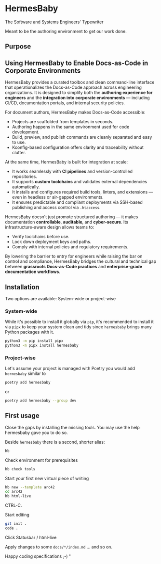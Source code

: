 # HermesBaby

The Software and Systems Engineers' Typewriter

Meant to be the authoring environment to get our work done.

## Purpose

## Using HermesBaby to Enable Docs-as-Code in Corporate Environments

HermesBaby provides a curated toolbox and clean command-line interface that operationalizes the Docs-as-Code approach across engineering organizations. It is designed to simplify both the **authoring experience for engineers** and the **integration into corporate environments** — including CI/CD, documentation portals, and internal security policies.

For document authors, HermesBaby makes Docs-as-Code accessible:

- Projects are scaffolded from templates in seconds.
- Authoring happens in the same environment used for code development.
- Build, preview, and publish commands are cleanly separated and easy to use.
- Kconfig-based configuration offers clarity and traceability without clutter.

At the same time, HermesBaby is built for integration at scale:

- It works seamlessly with **CI pipelines** and version-controlled repositories.
- It supports **custom toolchains** and validates external dependencies automatically.
- It installs and configures required build tools, linters, and extensions — even in headless or air-gapped environments.
- It ensures predictable and compliant deployments via SSH-based publishing and access control via `.htaccess`.

HermesBaby doesn't just promote structured authoring — it makes documentation **controllable**, **auditable**, and **cyber-secure**. Its infrastructure-aware design allows teams to:

- Verify toolchains before use.
- Lock down deployment keys and paths.
- Comply with internal policies and regulatory requirements.

By lowering the barrier to entry for engineers while raising the bar on control and compliance, HermesBaby bridges the cultural and technical gap between **grassroots Docs-as-Code practices** and **enterprise-grade documentation workflows**.

## Installation

Two options are available: System-wide or project-wise

### System-wide

While it's possible to install it globally via `pip`, it's recommended to install it via `pipx` to keep your system clean and tidy since `hermesbaby` brings many Python packages with it.

```bash
python3 -m pip install pipx
python3 -m pipx install hermesbaby
```

### Project-wise

Let's assume your project is managed with Poetry you would add `hermesbaby` similar to

```bash
poetry add hermesbaby
```

or

```bash
poetry add hermesbaby --group dev
```

## First usage

Close the gaps by installing the missing tools. You may use the help hermesbaby gave you to do so.

Beside `hermesbaby` there is a second, shorter alias:

```bash
hb
```

Check environment for prerequisites

```bash
hb check tools
```

Start your first new virtual piece of writing

```bash
hb new --template arc42
cd arc42
hb html-live
```

CTRL-C.

Start editing

```bash
git init .
code .
```

Click Statusbar / html-live

Apply changes to some `docs/*/index.md` ... and so on.

Happy coding specifications ;-) "
